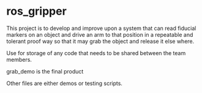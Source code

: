 # ros_gripper

This project is to develop and improve upon a system that can read fiducial markers on an object and drive an arm to that position in a repeatable and tolerant proof way so that it may grab the object and release it else where.

Use for storage of any code that needs to be shared between the team members.

grab_demo is the final product

Other files are either demos or testing scripts.
